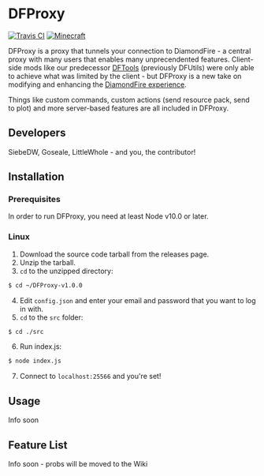 # DFProxy
[![Travis CI](https://img.shields.io/travis/DFProxy/DFProxy)](https://travis-ci.org/DFProxy/DFProxy)
[![Minecraft](https://img.shields.io/badge/minecraft-1.13.2-informational)](https://minecraft.gamepedia.com/Java_Edition_1.13.2/)

DFProxy is a proxy that tunnels your connection to DiamondFire - a central proxy with many users that enables many unprecendented features. Client-side mods like our predecessor [DFTools](https://github.com/KSashaDF/DFTools) (previously DFUtils) were only able to achieve what was limited by the client - but DFProxy is a new take on modifying and enhancing the [DiamondFire experience](https://mcdiamondfire.com).

Things like custom commands, custom actions (send resource pack, send to plot) and more server-based features are all included in DFProxy.
## Developers
SiebeDW, Goseale, LittleWhole - and you, the contributor!
## Installation
### Prerequisites
In order to run DFProxy, you need at least Node v10.0 or later.
### Linux
1. Download the source code tarball from the releases page.
2. Unzip the tarball.
3. `cd` to the unzipped directory:
```sh
$ cd ~/DFProxy-v1.0.0
```
4. Edit `config.json` and enter your email and password that you want to log in with.
5. `cd` to the `src` folder:
```sh
$ cd ./src
```
6. Run index.js:
```sh
$ node index.js
```
7. Connect to `localhost:25566` and you're set!
## Usage
Info soon
## Feature List
Info soon - probs will be moved to the Wiki
